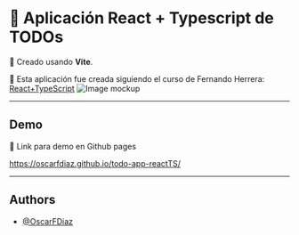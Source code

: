 # 📖 Aplicación React + Typescript de TODOs

📰 Creado usando <b>Vite</b>.

📝 Esta aplicación fue creada siguiendo el curso de Fernando Herrera: [React+TypeScript](https://www.youtube.com/playlist?list=PLCKuOXG0bPi26-eawizqyLOgM7j66H_4M)
![Image mockup](https://github.com/OscarFDiaz/todo-app-reactTS/assets/9502714/aca2f1f3-c003-49f8-8e83-0484ef6651ce)

---

## Demo

🔗 Link para demo en Github pages

https://oscarfdiaz.github.io/todo-app-reactTS/

---

## Authors

- [@OscarFDiaz](https://github.com/OscarFDiaz)
